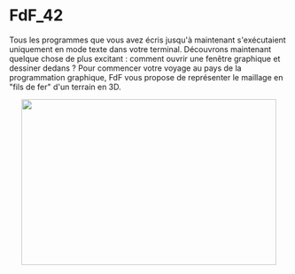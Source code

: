 # FdF_42
Tous les programmes que vous avez écris jusqu'à maintenant s'exécutaient uniquement en mode texte dans votre terminal. Découvrons maintenant quelque chose de plus excitant : comment ouvrir une fenêtre graphique et dessiner dedans ? Pour commencer votre voyage au pays de la programmation graphique, FdF vous propose de représenter le maillage en "fils de fer" d'un terrain en 3D. 

<p align="center">
  <img width="460" height="300" src="https://image.noelshack.com/fichiers/2018/20/7/1526840170-screen-shot-2018-05-20-at-20-14-29.png">
</p>

